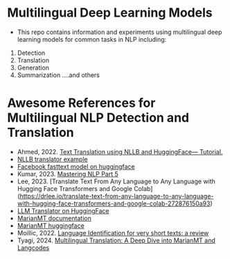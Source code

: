 # Multilingual Deep Learning Models
* This repo contains information and experiments using multilingual deep learning models for common tasks in NLP including:

1. Detection
2. Translation
3. Generation
4. Summarization
....and others


# Awesome References for Multilingual NLP Detection and Translation

* Ahmed, 2022. [Text Translation using NLLB and HuggingFace— Tutorial.](https://medium.com/@FaridSharaf/text-translation-using-nllb-and-huggingface-tutorial-7e789e0f7816)
* [NLLB translator example](https://colab.research.google.com/drive/1fsbzykS5ANEMVcn7gtp8Wl7gkmRzbwOW?usp=sharing#scrollTo=Eft9k_IQGs4p)
* [Facebook fasttext model on huggingface](https://huggingface.co/facebook/fasttext-language-identification)
* Kumar, 2023. [Mastering NLP Part 5](https://medium.com/aimonks/mastering-natural-language-processing-part-5-75ea7e4f2e7b)
* Lee, 2023. [Translate Text From Any Language to Any Language with Hugging Face Transformers and Google Colab] (https://drlee.io/translate-text-from-any-language-to-any-language-with-hugging-face-transformers-and-google-colab-272876150a93)
* [LLM Translator on HuggingFace](https://github.com/dsdanielpark/hf-transllm)
* [MarianMT documentation](https://huggingface.co/transformers/v3.5.1/model_doc/marian.html)
* [MarianMT huggingface](https://huggingface.co/docs/transformers/en/model_doc/marian)
* Moillic, 2022. [Language Identification for very short texts: a review](https://medium.com/besedo-engineering/language-identification-for-very-short-texts-a-review-c9f2756773ad)
* Tyagi, 2024. [Multilingual Translation: A Deep Dive into MarianMT and Langcodes](https://medium.com/@varun.tyagi83/multilingual-translation-a-deep-dive-into-marianmt-and-langcodes-57e794034af3)

